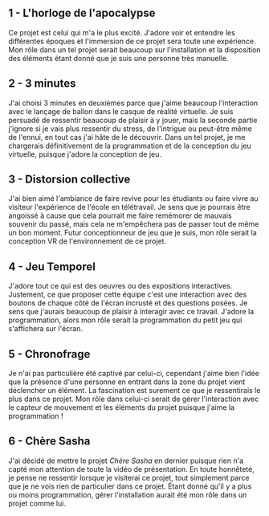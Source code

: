 ## 1 - L'horloge de l'apocalypse
Ce projet est celui qui m'a le plus excité. J'adore voir et entendre les différentes époques et l'immersion de ce projet sera toute une expérience. Mon rôle dans un tel projet serait beaucoup sur l'installation et la disposition des éléments étant donné que je suis une personne très manuelle.
## 2 - 3 minutes
J'ai choisi 3 minutes en deuxièmes parce que j'aime beaucoup l'interaction avec le lançage de ballon dans le casque de réalité virtuelle. Je suis persuadé de ressentir beaucoup de plaisir à y jouer, mais la seconde partie j'ignore si je vais plus ressentir du stress, de l'intrigue ou peut-être même de l'ennui, en tout cas j'ai hâte de le découvrir. Dans un tel projet, je me chargerais définitivement de la programmation et de la conception du jeu virtuelle, puisque j'adore la conception de jeu.
## 3 - Distorsion collective
J'ai bien aimé l'ambiance de faire revive pour les étudiants ou faire vivre au visiteur l'expérience de l'école en télétravail. Je sens que je pourrais être angoissé à cause que cela pourrait me faire remémorer de mauvais souvenir du passé, mais cela ne m'empêchera pas de passer tout de même un bon moment. Futur conceptionneur de jeu que je suis, mon rôle serait la conception VR de l'environnement de ce projet.
## 4 - Jeu Temporel
J'adore tout ce qui est des oeuvres ou des expositions interactives. Justement, ce que proposer cette équipe c'est une interaction avec des boutons de chaque côté de l'écran incrusté et des questions posées. Je sens que j'aurais beaucoup de plaisir à interagir avec ce travail. J'adore la programmation, alors mon rôle serait la programmation du petit jeu qui s'affichera sur l'écran.
## 5 - Chronofrage
Je n'ai pas particulière été captivé par celui-ci, cependant j'aime bien l'idée que la présence d'une personne en entrant dans la zone du projet vient déclencher un élément. La fascination est surement ce que je ressentirais le plus dans ce projet. Mon rôle dans celui-ci serait de gérer l'interaction avec le capteur de mouvement et les éléments du projet puisque j'aime la programmation !
## 6 - Chère Sasha
J'ai décidé de mettre le projet *Chère Sasha* en dernier puisque rien n'a capté mon attention de toute la vidéo de présentation. En toute honnêteté, je pense ne ressentir lorsque je visiterai ce projet, tout simplement parce que je ne vois rien de particulier dans ce projet. Étant donné qu'il y a plus ou moins programmation, gérer l'installation aurait été mon rôle dans un projet comme lui.
